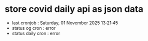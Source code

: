 # store covid daily api as json data

- last cronjob : Saturday, 01 November 2025 13:21:45
- status og cron : error
- status daily cron : error
      
      